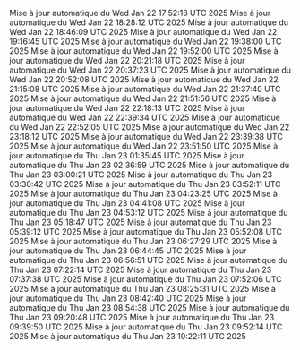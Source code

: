 Mise à jour automatique du Wed Jan 22 17:52:18 UTC 2025
Mise à jour automatique du Wed Jan 22 18:28:12 UTC 2025
Mise à jour automatique du Wed Jan 22 18:46:09 UTC 2025
Mise à jour automatique du Wed Jan 22 19:16:45 UTC 2025
Mise à jour automatique du Wed Jan 22 19:38:00 UTC 2025
Mise à jour automatique du Wed Jan 22 19:52:00 UTC 2025
Mise à jour automatique du Wed Jan 22 20:21:18 UTC 2025
Mise à jour automatique du Wed Jan 22 20:37:23 UTC 2025
Mise à jour automatique du Wed Jan 22 20:52:08 UTC 2025
Mise à jour automatique du Wed Jan 22 21:15:08 UTC 2025
Mise à jour automatique du Wed Jan 22 21:37:40 UTC 2025
Mise à jour automatique du Wed Jan 22 21:51:56 UTC 2025
Mise à jour automatique du Wed Jan 22 22:18:13 UTC 2025
Mise à jour automatique du Wed Jan 22 22:39:34 UTC 2025
Mise à jour automatique du Wed Jan 22 22:52:05 UTC 2025
Mise à jour automatique du Wed Jan 22 23:18:12 UTC 2025
Mise à jour automatique du Wed Jan 22 23:39:38 UTC 2025
Mise à jour automatique du Wed Jan 22 23:51:50 UTC 2025
Mise à jour automatique du Thu Jan 23 01:35:45 UTC 2025
Mise à jour automatique du Thu Jan 23 02:36:59 UTC 2025
Mise à jour automatique du Thu Jan 23 03:00:21 UTC 2025
Mise à jour automatique du Thu Jan 23 03:30:42 UTC 2025
Mise à jour automatique du Thu Jan 23 03:52:11 UTC 2025
Mise à jour automatique du Thu Jan 23 04:23:25 UTC 2025
Mise à jour automatique du Thu Jan 23 04:41:08 UTC 2025
Mise à jour automatique du Thu Jan 23 04:53:12 UTC 2025
Mise à jour automatique du Thu Jan 23 05:18:47 UTC 2025
Mise à jour automatique du Thu Jan 23 05:39:12 UTC 2025
Mise à jour automatique du Thu Jan 23 05:52:08 UTC 2025
Mise à jour automatique du Thu Jan 23 06:27:29 UTC 2025
Mise à jour automatique du Thu Jan 23 06:44:45 UTC 2025
Mise à jour automatique du Thu Jan 23 06:56:51 UTC 2025
Mise à jour automatique du Thu Jan 23 07:22:14 UTC 2025
Mise à jour automatique du Thu Jan 23 07:37:38 UTC 2025
Mise à jour automatique du Thu Jan 23 07:52:06 UTC 2025
Mise à jour automatique du Thu Jan 23 08:25:31 UTC 2025
Mise à jour automatique du Thu Jan 23 08:42:40 UTC 2025
Mise à jour automatique du Thu Jan 23 08:54:38 UTC 2025
Mise à jour automatique du Thu Jan 23 09:20:48 UTC 2025
Mise à jour automatique du Thu Jan 23 09:39:50 UTC 2025
Mise à jour automatique du Thu Jan 23 09:52:14 UTC 2025
Mise à jour automatique du Thu Jan 23 10:22:11 UTC 2025
